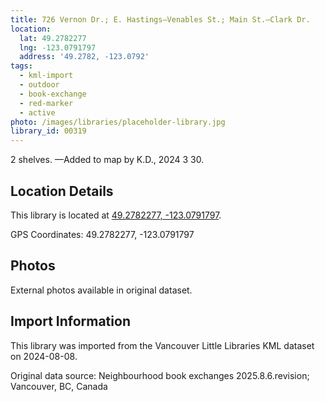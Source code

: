 ```yaml
---
title: 726 Vernon Dr.; E. Hastings—Venables St.; Main St.—Clark Dr.
location:
  lat: 49.2782277
  lng: -123.0791797
  address: '49.2782, -123.0792'
tags:
  - kml-import
  - outdoor
  - book-exchange
  - red-marker
  - active
photo: /images/libraries/placeholder-library.jpg
library_id: 00319
---
```

2 shelves.
—Added to map by K.D., 2024 3 30.

## Location Details

This library is located at [49.2782277, -123.0791797](https://www.google.com/maps?q=49.2782277,-123.0791797).

GPS Coordinates: 49.2782277, -123.0791797

## Photos

External photos available in original dataset.

## Import Information

This library was imported from the Vancouver Little Libraries KML dataset on 2024-08-08.

Original data source: Neighbourhood book exchanges 2025.8.6.revision; Vancouver, BC, Canada
